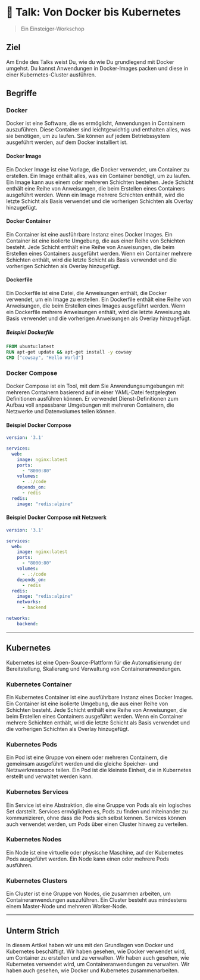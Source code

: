 # 💬 Talk: Von Docker bis Kubernetes

> Ein Einsteiger-Workschop

## Ziel

Am Ende des Talks weist Du, wie du wie Du grundlegend mit Docker umgehst. Du kannst Anwendungen in Docker-Images packen und diese in einer Kubernetes-Cluster ausführen.

## Begriffe

### Docker

Docker ist eine Software, die es ermöglicht, Anwendungen in Containern auszuführen. Diese Container sind leichtgewichtig und enthalten alles, was sie benötigen, um zu laufen. Sie können auf jedem Betriebssystem ausgeführt werden, auf dem Docker installiert ist.

#### Docker Image

Ein Docker Image ist eine Vorlage, die Docker verwendet, um Container zu erstellen. Ein Image enthält alles, was ein Container benötigt, um zu laufen. Ein Image kann aus einem oder mehreren Schichten bestehen. Jede Schicht enthält eine Reihe von Anweisungen, die beim Erstellen eines Containers ausgeführt werden. Wenn ein Image mehrere Schichten enthält, wird die letzte Schicht als Basis verwendet und die vorherigen Schichten als Overlay hinzugefügt.

#### Docker Container

Ein Container ist eine ausführbare Instanz eines Docker Images. Ein Container ist eine isolierte Umgebung, die aus einer Reihe von Schichten besteht. Jede Schicht enthält eine Reihe von Anweisungen, die beim Erstellen eines Containers ausgeführt werden. Wenn ein Container mehrere Schichten enthält, wird die letzte Schicht als Basis verwendet und die vorherigen Schichten als Overlay hinzugefügt.

#### Dockerfile

Ein Dockerfile ist eine Datei, die Anweisungen enthält, die Docker verwendet, um ein Image zu erstellen. Ein Dockerfile enthält eine Reihe von Anweisungen, die beim Erstellen eines Images ausgeführt werden. Wenn ein Dockerfile mehrere Anweisungen enthält, wird die letzte Anweisung als Basis verwendet und die vorherigen Anweisungen als Overlay hinzugefügt.

##### Beispiel Dockerfile

```dockerfile
FROM ubuntu:latest
RUN apt-get update && apt-get install -y cowsay
CMD ["cowsay", "Hello World"]
```

### Docker Compose

Docker Compose ist ein Tool, mit dem Sie Anwendungsumgebungen mit mehreren Containern basierend auf in einer YAML-Datei festgelegten Definitionen ausführen können. Er verwendet Dienst-Definitionen zum Aufbau voll anpassbarer Umgebungen mit mehreren Containern, die Netzwerke und Datenvolumes teilen können.

#### Beispiel Docker Compose

```yaml
version: '3.1'

services:
  web:
    image: nginx:latest
    ports:
      - "8000:80"
    volumes:
      - .:/code
    depends_on:
      - redis
  redis:
    image: "redis:alpine"
```

#### Beispiel Docker Compose mit Netzwerk

```yaml
version: '3.1'

services:
  web:
    image: nginx:latest
    ports:
      - "8000:80"
    volumes:
      - .:/code
    depends_on:
      - redis
  redis:
    image: "redis:alpine"
    networks:
      - backend

networks:
    backend:
```


---

## Kubernetes

Kubernetes ist eine Open-Source-Plattform für die Automatisierung der Bereitstellung, Skalierung und Verwaltung von Containeranwendungen.

### Kubernetes Container

Ein Kubernetes Container ist eine ausführbare Instanz eines Docker Images. Ein Container ist eine isolierte Umgebung, die aus einer Reihe von Schichten besteht. Jede Schicht enthält eine Reihe von Anweisungen, die beim Erstellen eines Containers ausgeführt werden. Wenn ein Container mehrere Schichten enthält, wird die letzte Schicht als Basis verwendet und die vorherigen Schichten als Overlay hinzugefügt.

### Kubernetes Pods

Ein Pod ist eine Gruppe von einem oder mehreren Containern, die gemeinsam ausgeführt werden und die gleiche Speicher- und Netzwerkressource teilen. Ein Pod ist die kleinste Einheit, die in Kubernetes erstellt und verwaltet werden kann.

### Kubernetes Services

Ein Service ist eine Abstraktion, die eine Gruppe von Pods als ein logisches Set darstellt. Services ermöglichen es, Pods zu finden und miteinander zu kommunizieren, ohne dass die Pods sich selbst kennen. Services können auch verwendet werden, um Pods über einen Cluster hinweg zu verteilen.

### Kubernetes Nodes

Ein Node ist eine virtuelle oder physische Maschine, auf der Kubernetes Pods ausgeführt werden. Ein Node kann einen oder mehrere Pods ausführen.

### Kubernetes Clusters

Ein Cluster ist eine Gruppe von Nodes, die zusammen arbeiten, um Containeranwendungen auszuführen. Ein Cluster besteht aus mindestens einem Master-Node und mehreren Worker-Node.

---

## Unterm Strich

In diesem Artikel haben wir uns mit den Grundlagen von Docker und Kubernetes beschäftigt. Wir haben gesehen, wie Docker verwendet wird, um Container zu erstellen und zu verwalten. Wir haben auch gesehen, wie Kubernetes verwendet wird, um Containeranwendungen zu verwalten. Wir haben auch gesehen, wie Docker und Kubernetes zusammenarbeiten.
